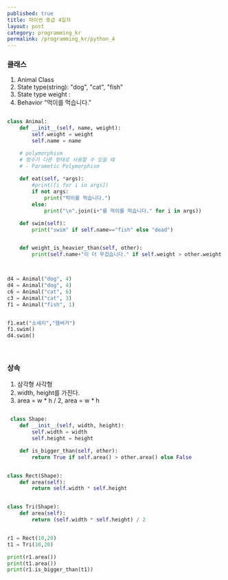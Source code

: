 ```yaml
---
published: true
title: 파이썬 중급 4일차
layout: post
category: programming_kr
permalink: /programming_kr/python_4
---
```


### 클래스
1. Animal Class
2. State type(string): "dog", "cat", "fish"
3. State type weight : 
4. Behavior "먹이를 먹습니다."


``` python

class Animal:
    def __init__(self, name, weight):
        self.weight = weight
        self.name = name

    # polymorphism 
    # 함수가 다른 형태로 사용할 수 있을 떄 
    # - Parametic Polymorphism
    
    def eat(self, *args):
        #print([i for i in args])
        if not args:
            print("먹이를 먹습니다.")
        else:
            print("\n".join(i+"를 먹이를 먹습니다." for i in args))

    def swim(self):
        print("swim" if self.name=="fish" else "dead")


    def weight_is_heavier_than(self, other):
        print(self.name+"이 더 무겁습니다." if self.weight > other.weight else other.name+'이 더 무겁습니다.' )



d4 = Animal("dog", 4)
d4 = Animal("dog", 4)
c6 = Animal("cat", 6)
c3 = Animal("cat", 3)
f1 = Animal("fish", 1)


f1.eat("소세지","햄버거")
f1.swim()
d4.swim()

```

<br>

### 상속

1. 삼각형 사각형 
2. width, height를 가진다. 
3. area = w * h / 2, area = w * h 
  
    
``` python

 class Shape:
    def __init__(self, width, height):
        self.width = width
        self.height = height

    def is_bigger_than(self, other):
        return True if self.area() > other.area() else False


class Rect(Shape):
    def area(self):
        return self.width * self.height


class Tri(Shape):
    def area(self):
        return (self.width * self.height) / 2


r1 = Rect(10,20)
t1 = Tri(10,20)

print(r1.area())
print(t1.area())
print(r1.is_bigger_than(t1))
 
 ```




